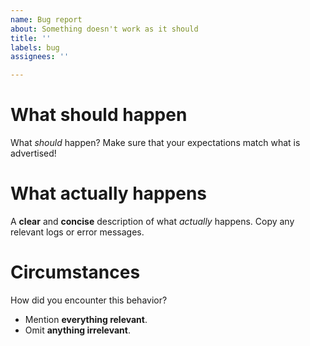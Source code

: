 ```yaml
---
name: Bug report
about: Something doesn't work as it should
title: ''
labels: bug
assignees: ''

---
```


# What should happen

What _should_ happen? Make sure that your expectations match what is advertised!

# What actually happens

A **clear** and **concise** description of what _actually_ happens. Copy any relevant logs or error messages.

# Circumstances

How did you encounter this behavior?

 - Mention **everything relevant**.
 - Omit **anything irrelevant**.
